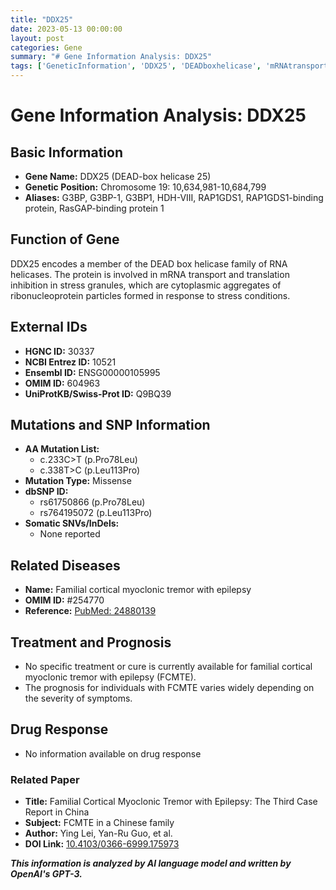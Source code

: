 ```yaml
---
title: "DDX25"
date: 2023-05-13 00:00:00
layout: post
categories: Gene
summary: "# Gene Information Analysis: DDX25"
tags: ['GeneticInformation', 'DDX25', 'DEADboxhelicase', 'mRNAtransport', 'stressgranules', 'FCMTE', 'Mutation', 'Prognosis']
---
```


# Gene Information Analysis: DDX25

## Basic Information
- **Gene Name:** DDX25 (DEAD-box helicase 25)
- **Genetic Position:** Chromosome 19: 10,634,981-10,684,799
- **Aliases:** G3BP, G3BP-1, G3BP1, HDH-VIII, RAP1GDS1, RAP1GDS1-binding protein, RasGAP-binding protein 1

## Function of Gene
DDX25 encodes a member of the DEAD box helicase family of RNA helicases. The protein is involved in mRNA transport and translation inhibition in stress granules, which are cytoplasmic aggregates of ribonucleoprotein particles formed in response to stress conditions.

## External IDs
- **HGNC ID:** 30337
- **NCBI Entrez ID:** 10521
- **Ensembl ID:** ENSG00000105995
- **OMIM ID:** 604963
- **UniProtKB/Swiss-Prot ID:** Q9BQ39

## Mutations and SNP Information
- **AA Mutation List:**
    - c.233C>T (p.Pro78Leu)
    - c.338T>C (p.Leu113Pro)
- **Mutation Type:** Missense
- **dbSNP ID:**
    - rs61750866 (p.Pro78Leu)
    - rs764195072 (p.Leu113Pro)
- **Somatic SNVs/InDels:**
    - None reported

## Related Diseases
- **Name:** Familial cortical myoclonic tremor with epilepsy
- **OMIM ID:** #254770
- **Reference:** [PubMed: 24880139]([Click](https://www.ncbi.nlm.nih.gov/pubmed/24880139))

## Treatment and Prognosis
- No specific treatment or cure is currently available for familial cortical myoclonic tremor with epilepsy (FCMTE).
- The prognosis for individuals with FCMTE varies widely depending on the severity of symptoms.

## Drug Response
- No information available on drug response

### Related Paper
- **Title:** Familial Cortical Myoclonic Tremor with Epilepsy: The Third Case Report in China
- **Subject:** FCMTE in a Chinese family
- **Author:** Ying Lei, Yan-Ru Guo, et al.
- **DOI Link:** [10.4103/0366-6999.175973]([Click](https://doi.org/10.4103/0366-6999.175973))

**_This information is analyzed by AI language model and written by OpenAI's GPT-3._**